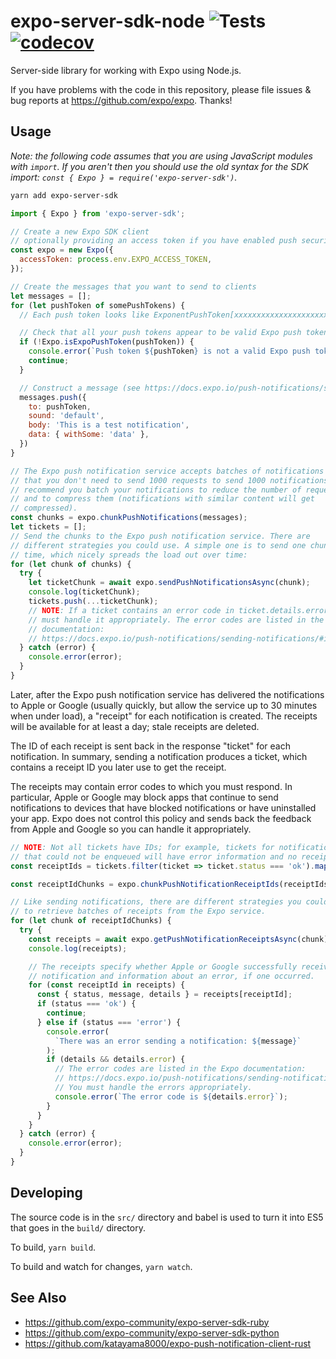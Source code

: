 # expo-server-sdk-node ![Tests](https://github.com/expo/expo-server-sdk-node/workflows/Tests/badge.svg) [![codecov](https://codecov.io/gh/expo/expo-server-sdk-node/branch/master/graph/badge.svg)](https://codecov.io/gh/expo/expo-server-sdk-node)

Server-side library for working with Expo using Node.js.

If you have problems with the code in this repository, please file issues & bug reports at https://github.com/expo/expo. Thanks!

## Usage

_Note: the following code assumes that you are using JavaScript modules with `import`. If you aren't then you should use the old syntax for the SDK import: `const { Expo } = require('expo-server-sdk')`._

```bash
yarn add expo-server-sdk
```

```js
import { Expo } from 'expo-server-sdk';

// Create a new Expo SDK client
// optionally providing an access token if you have enabled push security
const expo = new Expo({
  accessToken: process.env.EXPO_ACCESS_TOKEN,
});

// Create the messages that you want to send to clients
let messages = [];
for (let pushToken of somePushTokens) {
  // Each push token looks like ExponentPushToken[xxxxxxxxxxxxxxxxxxxxxx]

  // Check that all your push tokens appear to be valid Expo push tokens
  if (!Expo.isExpoPushToken(pushToken)) {
    console.error(`Push token ${pushToken} is not a valid Expo push token`);
    continue;
  }

  // Construct a message (see https://docs.expo.io/push-notifications/sending-notifications/)
  messages.push({
    to: pushToken,
    sound: 'default',
    body: 'This is a test notification',
    data: { withSome: 'data' },
  })
}

// The Expo push notification service accepts batches of notifications so
// that you don't need to send 1000 requests to send 1000 notifications. We
// recommend you batch your notifications to reduce the number of requests
// and to compress them (notifications with similar content will get
// compressed).
const chunks = expo.chunkPushNotifications(messages);
let tickets = [];
// Send the chunks to the Expo push notification service. There are
// different strategies you could use. A simple one is to send one chunk at a
// time, which nicely spreads the load out over time:
for (let chunk of chunks) {
  try {
    let ticketChunk = await expo.sendPushNotificationsAsync(chunk);
    console.log(ticketChunk);
    tickets.push(...ticketChunk);
    // NOTE: If a ticket contains an error code in ticket.details.error, you
    // must handle it appropriately. The error codes are listed in the Expo
    // documentation:
    // https://docs.expo.io/push-notifications/sending-notifications/#individual-errors
  } catch (error) {
    console.error(error);
  }
}

```

Later, after the Expo push notification service has delivered the
notifications to Apple or Google (usually quickly, but allow the service
up to 30 minutes when under load), a "receipt" for each notification is
created. The receipts will be available for at least a day; stale receipts
are deleted.

The ID of each receipt is sent back in the response "ticket" for each
notification. In summary, sending a notification produces a ticket, which
contains a receipt ID you later use to get the receipt.

The receipts may contain error codes to which you must respond. In
particular, Apple or Google may block apps that continue to send
notifications to devices that have blocked notifications or have uninstalled
your app. Expo does not control this policy and sends back the feedback from
Apple and Google so you can handle it appropriately.

```js
// NOTE: Not all tickets have IDs; for example, tickets for notifications
// that could not be enqueued will have error information and no receipt ID.
const receiptIds = tickets.filter(ticket => ticket.status === 'ok').map(ticket => ticket.id);

const receiptIdChunks = expo.chunkPushNotificationReceiptIds(receiptIds);

// Like sending notifications, there are different strategies you could use
// to retrieve batches of receipts from the Expo service.
for (let chunk of receiptIdChunks) {
  try {
    const receipts = await expo.getPushNotificationReceiptsAsync(chunk);
    console.log(receipts);

    // The receipts specify whether Apple or Google successfully received the
    // notification and information about an error, if one occurred.
    for (const receiptId in receipts) {
      const { status, message, details } = receipts[receiptId];
      if (status === 'ok') {
        continue;
      } else if (status === 'error') {
        console.error(
          `There was an error sending a notification: ${message}`
        );
        if (details && details.error) {
          // The error codes are listed in the Expo documentation:
          // https://docs.expo.io/push-notifications/sending-notifications/#individual-errors
          // You must handle the errors appropriately.
          console.error(`The error code is ${details.error}`);
        }
      }
    }
  } catch (error) {
    console.error(error);
  }
}
```

## Developing

The source code is in the `src/` directory and babel is used to turn it into ES5 that goes in the `build/` directory.

To build, `yarn build`.

To build and watch for changes, `yarn watch`.

## See Also

- https://github.com/expo-community/expo-server-sdk-ruby
- https://github.com/expo-community/expo-server-sdk-python
- https://github.com/katayama8000/expo-push-notification-client-rust
